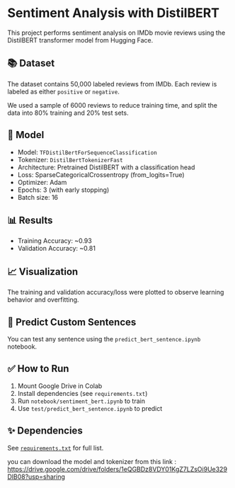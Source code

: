# Sentiment Analysis with DistilBERT

This project performs sentiment analysis on IMDb movie reviews using the DistilBERT transformer model from Hugging Face.

## 📚 Dataset
The dataset contains 50,000 labeled reviews from IMDb. Each review is labeled as either `positive` or `negative`.

We used a sample of 6000 reviews to reduce training time, and split the data into 80% training and 20% test sets.

## 🧠 Model
- Model: `TFDistilBertForSequenceClassification`
- Tokenizer: `DistilBertTokenizerFast`
- Architecture: Pretrained DistilBERT with a classification head
- Loss: SparseCategoricalCrossentropy (from_logits=True)
- Optimizer: Adam
- Epochs: 3 (with early stopping)
- Batch size: 16

## 📊 Results
- Training Accuracy: ~0.93  
- Validation Accuracy: ~0.81

## 📈 Visualization
The training and validation accuracy/loss were plotted to observe learning behavior and overfitting.

## 💬 Predict Custom Sentences
You can test any sentence using the `predict_bert_sentence.ipynb` notebook.


## ✅ How to Run
1. Mount Google Drive in Colab
2. Install dependencies (see `requirements.txt`)
3. Run `notebook/sentiment_bert.ipynb` to train
4. Use `test/predict_bert_sentence.ipynb` to predict

## ✨ Dependencies
See [`requirements.txt`](requirements.txt) for full list.


you can download the model and tokenizer from this link : https://drive.google.com/drive/folders/1eQGBDz8VDY01KgZ7LZsOi9Ue329DlB08?usp=sharing
